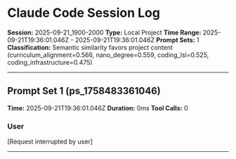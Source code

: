 # Claude Code Session Log

**Session:** 2025-09-21_1900-2000
**Type:** Local Project
**Time Range:** 2025-09-21T19:36:01.046Z - 2025-09-21T19:36:01.046Z
**Prompt Sets:** 1
**Classification:** Semantic similarity favors project content (curriculum_alignment=0.566, nano_degree=0.559, coding_lsl=0.525, coding_infrastructure=0.475)

---

<a name="ps_1758483361046"></a>
## Prompt Set 1 (ps_1758483361046)

**Time:** 2025-09-21T19:36:01.046Z
**Duration:** 0ms
**Tool Calls:** 0

### User

[Request interrupted by user]

---

